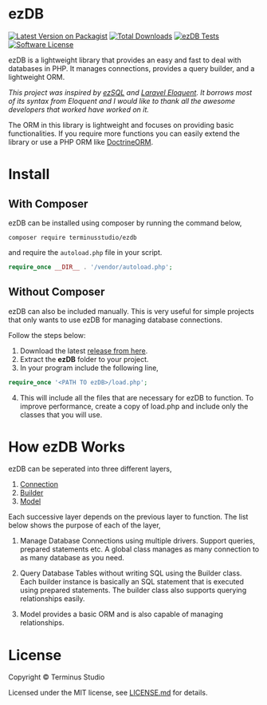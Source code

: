 # ezDB

[![Latest Version on Packagist][ico-version]][link-packagist]
[![Total Downloads][ico-downloads]][link-downloads]
[![ezDB Tests][ico-tests]][link-tests]
[![Software License][ico-license]](LICENSE.md)

ezDB is a lightweight library that provides an easy and fast to deal with databases in PHP. It manages connections, provides a query builder, and a lightweight ORM.

_This project was inspired by [ezSQL](https://github.com/ezSQL/ezsql) and [Laravel Eloquent](https://github.com/illuminate/database). It borrows most of its syntax from Eloquent and I would like to thank all the awesome developers that worked have worked on it._

The ORM in this library is lightweight and focuses on providing basic functionalities. If you require more functions you can easily extend the library  or use a PHP ORM like [DoctrineORM](https://github.com/doctrine/orm).

# Install

## With Composer

ezDB can be installed using composer by running the command below,

`composer require terminusstudio/ezdb`

and require the `autoload.php` file in your script.

```php
require_once __DIR__ . '/vendor/autoload.php';
```

## Without Composer

ezDB can also be included manually. This is very useful for simple projects that only wants to use ezDB for managing database connections.

Follow the steps below:

1. Download the latest [release from here](https://github.com/TerminusStudio/ezDB/releases/).
2. Extract the **ezDB** folder to your project.
3. In your program include the following line,

```php
require_once '<PATH TO ezDB>/load.php';
```

4. This will include all the files that are necessary for ezDB to function. To improve performance, create a copy of load.php and include only the classes that you will use.

# How ezDB Works

ezDB can be seperated into three different layers, 

1. [Connection](https://github.com/TerminusStudio/ezDB/wiki/1.-Connection)
2. [Builder](https://github.com/TerminusStudio/ezDB/wiki/2.-Builder)
3. [Model](https://github.com/TerminusStudio/ezDB/wiki/3.-Model)

Each successive layer depends on the previous layer to function. The list below shows the purpose of each of the layer,

1. Manage Database Connections using multiple drivers. Support queries, prepared statements etc. A global class manages as many connection to as many database as you need.

2. Query Database Tables without writing SQL using the Builder class. Each builder instance is basically an SQL statement that is executed using prepared statements. The builder class also supports querying relationships easily.

3. Model provides a basic ORM and is also capable of managing relationships.

# License
Copyright © Terminus Studio

Licensed under the MIT license, see [LICENSE.md](https://github.com/TerminusStudio/ezDB/blob/dev/License.md) for details.

[ico-version]: https://img.shields.io/packagist/v/TerminusStudio/ez-db.svg?style=flat-square
[ico-tests]: https://github.com/TerminusStudio/ezDB/workflows/ezDB%20Tests/badge.svg?branch=dev
[ico-license]: https://img.shields.io/badge/license-MIT-brightgreen.svg?style=flat-square
[ico-downloads]: https://img.shields.io/packagist/dt/TerminusStudio/ez-db.svg?style=flat-square

[link-packagist]: https://packagist.org/packages/TerminusStudio/ez-db
[link-tests]: https://github.com/TerminusStudio/ezDB/actions/?query=branch:dev
[link-downloads]: https://packagist.org/packages/TerminusStudio/ez-db
[link-author]: https://github.com/TerminusStudio
